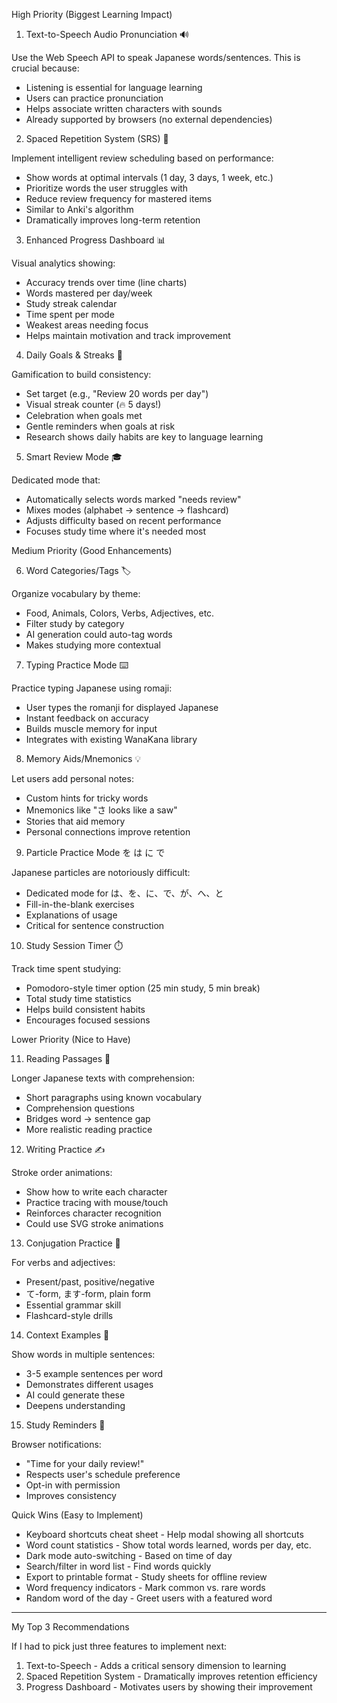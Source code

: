 High Priority (Biggest Learning Impact)

  1. Text-to-Speech Audio Pronunciation 🔊

  Use the Web Speech API to speak Japanese words/sentences. This is crucial because:
  - Listening is essential for language learning
  - Users can practice pronunciation
  - Helps associate written characters with sounds
  - Already supported by browsers (no external dependencies)

  2. Spaced Repetition System (SRS) 🧠

  Implement intelligent review scheduling based on performance:
  - Show words at optimal intervals (1 day, 3 days, 1 week, etc.)
  - Prioritize words the user struggles with
  - Reduce review frequency for mastered items
  - Similar to Anki's algorithm
  - Dramatically improves long-term retention

  3. Enhanced Progress Dashboard 📊

  Visual analytics showing:
  - Accuracy trends over time (line charts)
  - Words mastered per day/week
  - Study streak calendar
  - Time spent per mode
  - Weakest areas needing focus
  - Helps maintain motivation and track improvement

  4. Daily Goals & Streaks 🎯

  Gamification to build consistency:
  - Set target (e.g., "Review 20 words per day")
  - Visual streak counter (🔥 5 days!)
  - Celebration when goals met
  - Gentle reminders when goals at risk
  - Research shows daily habits are key to language learning

  5. Smart Review Mode 🎓

  Dedicated mode that:
  - Automatically selects words marked "needs review"
  - Mixes modes (alphabet → sentence → flashcard)
  - Adjusts difficulty based on recent performance
  - Focuses study time where it's needed most

  Medium Priority (Good Enhancements)

  6. Word Categories/Tags 🏷️

  Organize vocabulary by theme:
  - Food, Animals, Colors, Verbs, Adjectives, etc.
  - Filter study by category
  - AI generation could auto-tag words
  - Makes studying more contextual

  7. Typing Practice Mode ⌨️

  Practice typing Japanese using romaji:
  - User types the romanji for displayed Japanese
  - Instant feedback on accuracy
  - Builds muscle memory for input
  - Integrates with existing WanaKana library

  8. Memory Aids/Mnemonics 💡

  Let users add personal notes:
  - Custom hints for tricky words
  - Mnemonics like "さ looks like a saw"
  - Stories that aid memory
  - Personal connections improve retention

  9. Particle Practice Mode を は に で

  Japanese particles are notoriously difficult:
  - Dedicated mode for は、を、に、で、が、へ、と
  - Fill-in-the-blank exercises
  - Explanations of usage
  - Critical for sentence construction

  10. Study Session Timer ⏱️

  Track time spent studying:
  - Pomodoro-style timer option (25 min study, 5 min break)
  - Total study time statistics
  - Helps build consistent habits
  - Encourages focused sessions

  Lower Priority (Nice to Have)

  11. Reading Passages 📖

  Longer Japanese texts with comprehension:
  - Short paragraphs using known vocabulary
  - Comprehension questions
  - Bridges word → sentence gap
  - More realistic reading practice

  12. Writing Practice ✍️

  Stroke order animations:
  - Show how to write each character
  - Practice tracing with mouse/touch
  - Reinforces character recognition
  - Could use SVG stroke animations

  13. Conjugation Practice 🔄

  For verbs and adjectives:
  - Present/past, positive/negative
  - て-form, ます-form, plain form
  - Essential grammar skill
  - Flashcard-style drills

  14. Context Examples 📝

  Show words in multiple sentences:
  - 3-5 example sentences per word
  - Demonstrates different usages
  - AI could generate these
  - Deepens understanding

  15. Study Reminders 🔔

  Browser notifications:
  - "Time for your daily review!"
  - Respects user's schedule preference
  - Opt-in with permission
  - Improves consistency

  Quick Wins (Easy to Implement)

  - Keyboard shortcuts cheat sheet - Help modal showing all shortcuts
  - Word count statistics - Show total words learned, words per day, etc.
  - Dark mode auto-switching - Based on time of day
  - Search/filter in word list - Find words quickly
  - Export to printable format - Study sheets for offline review
  - Word frequency indicators - Mark common vs. rare words
  - Random word of the day - Greet users with a featured word

  ---
  My Top 3 Recommendations

  If I had to pick just three features to implement next:

  1. Text-to-Speech - Adds a critical sensory dimension to learning
  2. Spaced Repetition System - Dramatically improves retention efficiency
  3. Progress Dashboard - Motivates users by showing their improvement
